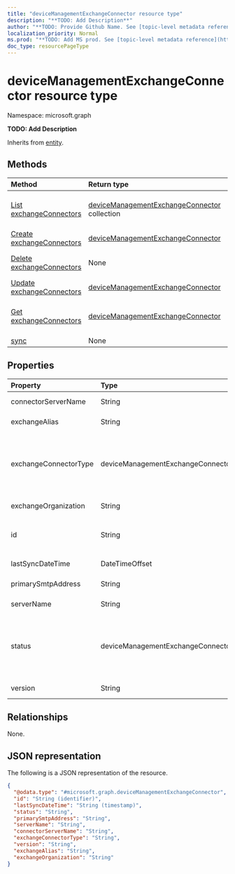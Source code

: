 ```yaml
---
title: "deviceManagementExchangeConnector resource type"
description: "**TODO: Add Description**"
author: "**TODO: Provide Github Name. See [topic-level metadata reference](https://msgo.azurewebsites.net/add/document/guidelines/metadata.html#topic-level-metadata)**"
localization_priority: Normal
ms.prod: "**TODO: Add MS prod. See [topic-level metadata reference](https://msgo.azurewebsites.net/add/document/guidelines/metadata.html#topic-level-metadata)**"
doc_type: resourcePageType
---
```


# deviceManagementExchangeConnector resource type


Namespace: microsoft.graph

**TODO: Add Description**


Inherits from [entity](../resources/entity.md).

## Methods
|Method|Return type|Description|
|:---|:---|:---|
|[List exchangeConnectors](../api/intune-devicemanagement-list-exchangeconnectors.md)|[deviceManagementExchangeConnector](../resources/intune-devicemanagementexchangeconnector.md) collection|Get the deviceManagementExchangeConnectors from the exchangeConnectors navigation property.|
|[Create exchangeConnectors](../api/intune-devicemanagement-post-exchangeconnectors.md)|[deviceManagementExchangeConnector](../resources/intune-devicemanagementexchangeconnector.md)|Create a new exchangeConnectors object.|
|[Delete exchangeConnectors](../api/intune-devicemanagement-delete-exchangeconnectors.md)|None|Delete a [deviceManagementExchangeConnector](../resources/intune-devicemanagementexchangeconnector.md) object.|
|[Update exchangeConnectors](../api/intune-devicemanagement-update-exchangeconnectors.md)|[deviceManagementExchangeConnector](../resources/intune-devicemanagementexchangeconnector.md)|Update the properties of an exchangeConnectors object.|
|[Get exchangeConnectors](../api/intune-devicemanagement-get-devicemanagementexchangeconnector.md)|[deviceManagementExchangeConnector](../resources/intune-devicemanagementexchangeconnector.md)|Read the properties and relationships of a [deviceManagementExchangeConnector](../resources/intune-devicemanagementexchangeconnector.md) object.|
|[sync](../api/intune-devicemanagementexchangeconnector-sync.md)|None|**TODO: Add Description**|

## Properties
|Property|Type|Description|
|:---|:---|:---|
|connectorServerName|String|**TODO: Add Description**|
|exchangeAlias|String|**TODO: Add Description**|
|exchangeConnectorType|deviceManagementExchangeConnectorType|**TODO: Add Description**. Possible values are: `onPremises`, `hosted`, `serviceToService`, `dedicated`.|
|exchangeOrganization|String|**TODO: Add Description**|
|id|String|**TODO: Add Description** Inherited from [entity](../resources/entity.md)|
|lastSyncDateTime|DateTimeOffset|**TODO: Add Description**|
|primarySmtpAddress|String|**TODO: Add Description**|
|serverName|String|**TODO: Add Description**|
|status|deviceManagementExchangeConnectorStatus|**TODO: Add Description**. Possible values are: `none`, `connectionPending`, `connected`, `disconnected`.|
|version|String|**TODO: Add Description**|

## Relationships
None.

## JSON representation
The following is a JSON representation of the resource.
<!-- {
  "blockType": "resource",
  "keyProperty": "id",
  "@odata.type": "microsoft.graph.deviceManagementExchangeConnector",
  "baseType": "microsoft.graph.entity",
  "openType": false
}
-->
``` json
{
  "@odata.type": "#microsoft.graph.deviceManagementExchangeConnector",
  "id": "String (identifier)",
  "lastSyncDateTime": "String (timestamp)",
  "status": "String",
  "primarySmtpAddress": "String",
  "serverName": "String",
  "connectorServerName": "String",
  "exchangeConnectorType": "String",
  "version": "String",
  "exchangeAlias": "String",
  "exchangeOrganization": "String"
}
```

